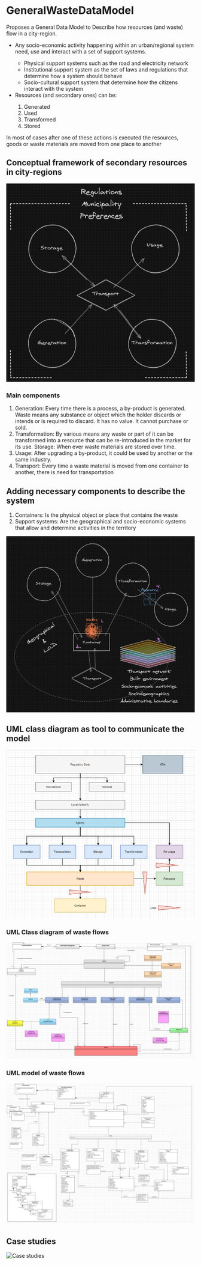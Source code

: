# GeneralWasteDataModel
<p>Proposes a General Data Model to Describe how resources (and waste) flow in a city-region.</p>

<ul>
<li>Any socio-economic activity happening within an urban/regional system need, use and interact with a set of support systems.</li>
  <ul>
  <li>Physical support systems such as the road and electricity network</li>
  <li>Institutional support system as the set of laws and regulations that determine how a system should behave</li>
  <li>Socio-cultural support system that determine how the citizens interact with the system</li>
  </ul>
</li>
<li>Resources (and secondary ones) can be:</li>
  <ol>
  <li>Generated</li>
  <li>Used</li>
  <li>Transformed</li>
  <li>Stored</li>
  </ol> 
</ul> 
In most of cases after one of these actions is executed the resources, goods or waste materials are moved from one place to another


## Conceptual framework of secondary resources in city-regions
![ConceptualModel](https://github.com/Urban-JonathanCohen/GeneralWasteDataModel/blob/main/Conceptual/concept1.PNG)

### Main components

<ol>
<li>Generation: Every time there is a process, a by-product is generated. Waste means any substance or object which the holder discards or intends or is required to discard. It has no value. It cannot purchase or sold.</li>
<li>Transformation: By various means any waste or part of it can be transformed into a resource that can be re-introduced in the market for its use.
Storage: When ever waste materials are stored over time. </li>
<li>Usage: After upgrading a by-product, it could be used by another or the same industry.</li>
<li>
Transport: Every time a waste material is moved from one container to another, there is need for transportation</li>
</ol> 


## Adding necessary components to describe the system

<ol>
<li>Containers: Is the physical object or place that contains the waste</li>
<li>Support systems: Are the geographical and socio-economic systems that allow and determine activities in the territory</li>
</ol> 

![ConceptualModel](https://github.com/Urban-JonathanCohen/GeneralWasteDataModel/blob/main/Conceptual/concept2.PNG)



## UML class diagram as tool to communicate the model
![Modeltoplvel](https://github.com/Urban-JonathanCohen/GeneralWasteDataModel/blob/main/TopLevelModel/General.png)



### UML Class diagram of waste flows
![Modeltoplvel](https://github.com/Urban-JonathanCohen/GeneralWasteDataModel/blob/main/TopLevelModel/TopLevel.png)


### UML model of waste flows
![Model](https://github.com/Urban-JonathanCohen/GeneralWasteDataModel/blob/main/Main.png)




## Case studies
![Case studies](https://github.com/Urban-JonathanCohen/GeneralWasteDataModel/tree/main/CaseStudies)
